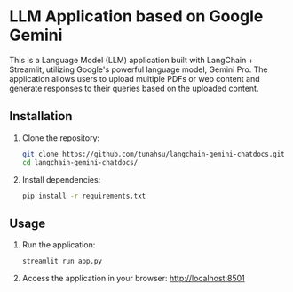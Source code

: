 # LLM Application based on Google Gemini

This is a Language Model (LLM) application built with LangChain + Streamlit, utilizing Google's powerful language model, Gemini Pro. The application allows users to upload multiple PDFs or web content and generate responses to their queries based on the uploaded content.


## Installation

1. Clone the repository:

    ```bash
    git clone https://github.com/tunahsu/langchain-gemini-chatdocs.git
    cd langchain-gemini-chatdocs/
    ```

2. Install dependencies:

    ```bash
    pip install -r requirements.txt
    ```

## Usage

1. Run the application:

    ```bash
    streamlit run app.py
    ```

2. Access the application in your browser: [http://localhost:8501](http://localhost:8501)